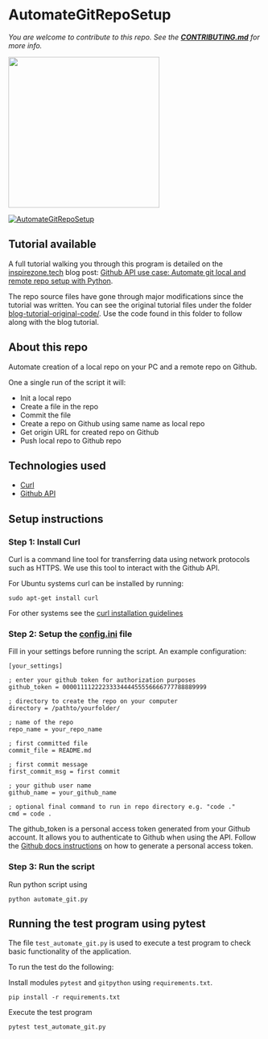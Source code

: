 # AutomateGitRepoSetup

*You are welcome to contribute to this repo. See the [**CONTRIBUTING.md**](./CONTRIBUTING.md) for more info.*

<img src="https://inspirezone.tech/wp-content/uploads/2021/10/Accepting-Contributions-for-Hacktoberfest-2021.png" width="300">

[![AutomateGitRepoSetup](https://inspirezone.tech/wp-content/uploads/2020/11/github-api-with-python-1024x512.png)](https://inspirezone.tech/)

## Tutorial available

A full tutorial walking you through this program is detailed on the [inspirezone.tech](https://inspirezone.tech) blog post: [Github API use case: Automate git local and remote repo setup with Python](https://inspirezone.tech/automate-git-local-and-remote-repo-setup-python/). 

The repo source files have gone through major modifications since the tutorial was written. You can see the original tutorial files under the folder [blog-tutorial-original-code/](blog-tutorial-original-code/). Use the code found in this folder to follow along with the blog tutorial.

## About this repo

Automate creation of a local repo on your PC and a remote repo on Github.

One a single run of the script it will:
- Init a local repo
- Create a file in the repo 
- Commit the file
- Create a repo on Github using same name as local repo
- Get origin URL for created repo on Github
- Push local repo to Github repo

## Technologies used

- [Curl](https://curl.se/docs/manpage.html)
- [Github API](https://docs.github.com/en/free-pro-team@latest/rest)

## Setup instructions

### Step 1: Install Curl
Curl is a command line tool for transferring data using network protocols such as HTTPS. We use this tool to interact with the Github API.

For Ubuntu systems curl can be installed by running:
```
sudo apt-get install curl
```
For other systems see the [curl installation guidelines](https://curl.se/docs/install.html)

### Step 2: Setup the [config.ini](./config.ini) file

Fill in your settings before running the script. An example configuration:
```
[your_settings]

; enter your github token for authorization purposes
github_token = 0000111122223333444455556666777788889999

; directory to create the repo on your computer
directory = /pathto/yourfolder/

; name of the repo
repo_name = your_repo_name

; first committed file
commit_file = README.md

; first commit message
first_commit_msg = first commit

; your github user name
github_name = your_github_name

; optional final command to run in repo directory e.g. "code ."
cmd = code .
```

The github_token is a personal access token generated from your Github account. It allows you to authenticate to Github when using the API. Follow the [Github docs instructions](https://docs.github.com/en/free-pro-team@latest/github/authenticating-to-github/creating-a-personal-access-token) on how to generate a personal access token.

### Step 3: Run the script
Run python script using
```
python automate_git.py
```

## Running the test program using pytest

The file `test_automate_git.py` is used to execute a test program to check basic functionality of the application.

To run the test do the following:

Install modules `pytest` and `gitpython` using `requirements.txt`.
```
pip install -r requirements.txt
```

Execute the test program
```
pytest test_automate_git.py
```
